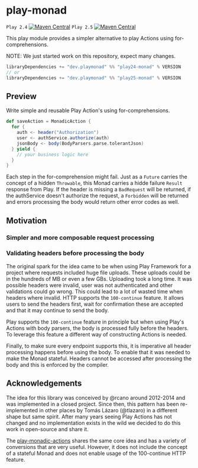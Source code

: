 # play-monad

`Play 2.4` [![Maven Central](https://img.shields.io/maven-central/v/dev.playmonad/play24-monad_2.11.svg)](https://maven-badges.herokuapp.com/maven-central/dev.playmonad/play24-monad_2.11)
`Play 2.5` [![Maven Central](https://img.shields.io/maven-central/v/dev.playmonad/play25-monad_2.11.svg)](https://maven-badges.herokuapp.com/maven-central/dev.playmonad/play25-monad_2.11)


This play module provides a simpler alternative to play Actions using for-comprehensions.

NOTE: We just started work on this repository, expect many changes.

```scala
libraryDependencies += "dev.playmonad" %% "play24-monad" % VERSION
// or
libraryDependencies += "dev.playmonad" %% "play25-monad" % VERSION
```

## Preview

Write simple and reusable Play Action's using for-comprehensions.

```scala
def saveAction = MonadicAction {
  for {
    auth <- header("Authorization")
    user <- authService.authorize(auth)
    jsonBody <- body(BodyParsers.parse.tolerantJson)
  } yield {
    // your business logic here
  }
}
```

Each step in the for-comprehension might fail. Just as a `Future` carries the concept of a hidden `Throwable`, this Monad carries a hidde failure `Result` response from Play. If the header is missing a `BadRequest` will be returned, if the authService doesn't authorize the request, a `Forbidden` will be returned and errors processing the body would return other error codes as well.

## Motivation

### Simpler and more composable request processing

### Validating headers before processing the body

The original spark for the idea came to be when using Play Framework for a project where requests included huge file uploads.
These uploads could be in the hundreds of MB or even a few GBs. Uploading took a long time. It was possible headers were
invalid, user was not authenticated and other validations could go wrong. This could lead to a lot of wasted time when headers
where invalid. HTTP supports the `100-continue` feature. It allows users to send the headers first, wait for confirmation
these are accepted and that it may continue to send the body.

Play supports the `100-continue` feature in principle but when using Play's Actions with body parsers, the body is
processed fully before the headers. To leverage this feature a different way of constructing Actions is needed.

Finally, to make sure every endpoint supports this, it is imperative all header processing happens before using the body.
To enable that it was needed to make the Monad stateful. Headers cannot be accessed after processing the body and this
is enforced by the compiler.

## Acknowledgements

The idea for this library was conceived by @rcano around 2012-2014 and was implemented in a closed project.
Since then, this pattern has been re-implemented in other places by Tomás Lázaro (@tlazaro) in a different shape but same
spirit. After many years seeing Play Actions has not changed and no implementation exists in the wild we decided to
do this work in open-source and share it.

The [play-monadic-actions](https://github.com/Kanaka-io/play-monadic-actions) shares the same core idea and has a variety
of conversions that are very useful. However, it does not include the concept of a stateful Monad and does not enable
usage of the 100-continue HTTP feature.
